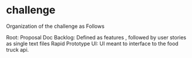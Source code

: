 # challenge

Organization of the challenge as Follows

Root: Proposal Doc 
Backlog: Defined as features , followed by user stories as single text files
Rapid Prototype UI:  UI meant to interface to the food truck api.

